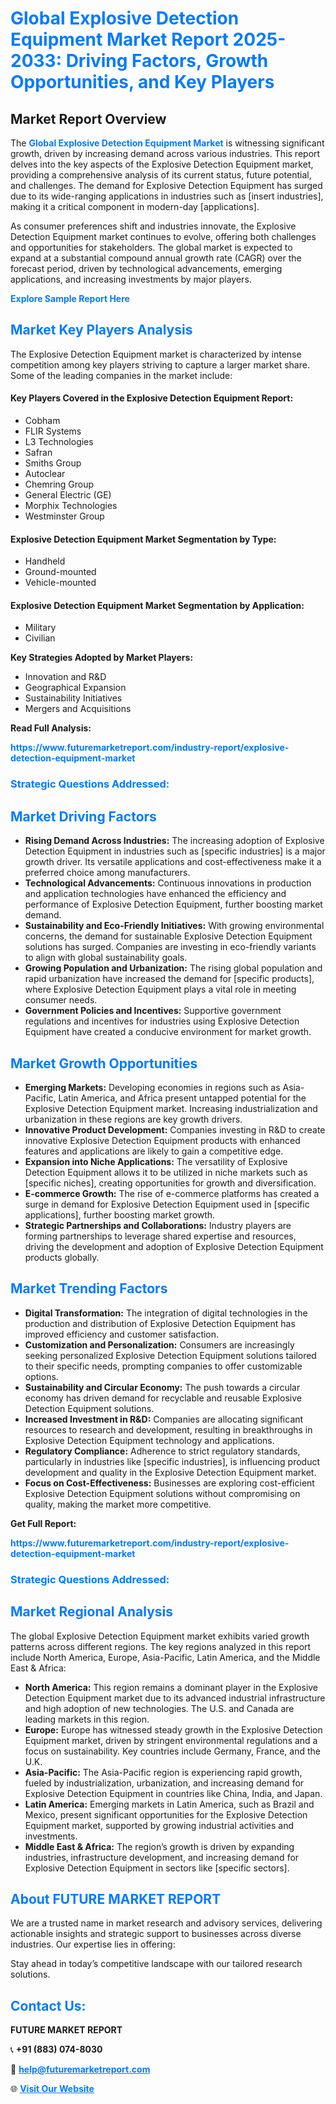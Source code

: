 <h1 style="color: #007BFF;">Global Explosive Detection Equipment Market Report 2025-2033: Driving Factors, Growth Opportunities, and Key Players</h1>

<section id="overview">
<h2>Market Report Overview</h2>
<p>The <a href="https://www.futuremarketreport.com/industry-report/explosive-detection-equipment-market" style="color: #007BFF; text-decoration: none;"><strong>Global Explosive Detection Equipment Market</strong></a> is witnessing significant growth, driven by increasing demand across various industries. This report delves into the key aspects of the Explosive Detection Equipment market, providing a comprehensive analysis of its current status, future potential, and challenges. The demand for Explosive Detection Equipment has surged due to its wide-ranging applications in industries such as [insert industries], making it a critical component in modern-day [applications].</p>
<p>As consumer preferences shift and industries innovate, the Explosive Detection Equipment market continues to evolve, offering both challenges and opportunities for stakeholders. The global market is expected to expand at a substantial compound annual growth rate (CAGR) over the forecast period, driven by technological advancements, emerging applications, and increasing investments by major players.</p>
</section>

<section id="overview">
<p><a href="https://www.futuremarketreport.com/request-sample/reportId=93278" style="color: #007BFF; text-decoration: none;"><strong>Explore Sample Report Here</strong></a></p>
</section>

<section id="key-players">
<h2 style="color: #007BFF;">Market Key Players Analysis</h2>
<p>The Explosive Detection Equipment market is characterized by intense competition among key players striving to capture a larger market share. Some of the leading companies in the market include:</p>
<h4>Key Players Covered in the Explosive Detection Equipment Report:</h4>
<ul><li>Cobham</li><li>FLIR Systems</li><li>L3 Technologies</li><li>Safran</li><li>Smiths Group</li><li>Autoclear</li><li>Chemring Group</li><li>General Electric (GE)</li><li>Morphix Technologies</li><li>Westminster Group</li></ul>
<h4>Explosive Detection Equipment Market Segmentation by Type:</h4>
<ul><li>Handheld</li><li>Ground-mounted</li><li>Vehicle-mounted</li></ul>

<h4>Explosive Detection Equipment Market Segmentation by Application:</h4>
<ul><li>Military</li><li>Civilian</li></ul>
<p><strong>Key Strategies Adopted by Market Players:</strong></p>
<ul>
<li>Innovation and R&D</li>
<li>Geographical Expansion</li>
<li>Sustainability Initiatives</li>
<li>Mergers and Acquisitions</li>
</ul>
</section>

<section>
<p><strong>Read Full Analysis: </strong></p><a href="https://www.futuremarketreport.com/industry-report/explosive-detection-equipment-market" style="color: #007BFF; text-decoration: none;"><strong>https://www.futuremarketreport.com/industry-report/explosive-detection-equipment-market</strong></a>
<h3 style="color: #007BFF;">Strategic Questions Addressed:</h3>
</section>

<section id="driving-factors">
<h2 style="color: #007BFF;">Market Driving Factors</h2>
<ul>
<li><strong>Rising Demand Across Industries:</strong> The increasing adoption of Explosive Detection Equipment in industries such as [specific industries] is a major growth driver. Its versatile applications and cost-effectiveness make it a preferred choice among manufacturers.</li>
<li><strong>Technological Advancements:</strong> Continuous innovations in production and application technologies have enhanced the efficiency and performance of Explosive Detection Equipment, further boosting market demand.</li>
<li><strong>Sustainability and Eco-Friendly Initiatives:</strong> With growing environmental concerns, the demand for sustainable Explosive Detection Equipment solutions has surged. Companies are investing in eco-friendly variants to align with global sustainability goals.</li>
<li><strong>Growing Population and Urbanization:</strong> The rising global population and rapid urbanization have increased the demand for [specific products], where Explosive Detection Equipment plays a vital role in meeting consumer needs.</li>
<li><strong>Government Policies and Incentives:</strong> Supportive government regulations and incentives for industries using Explosive Detection Equipment have created a conducive environment for market growth.</li>
</ul>
</section>

<section id="growth-opportunities">
<h2 style="color: #007BFF;">Market Growth Opportunities</h2>
<ul>
<li><strong>Emerging Markets:</strong> Developing economies in regions such as Asia-Pacific, Latin America, and Africa present untapped potential for the Explosive Detection Equipment market. Increasing industrialization and urbanization in these regions are key growth drivers.</li>
<li><strong>Innovative Product Development:</strong> Companies investing in R&D to create innovative Explosive Detection Equipment products with enhanced features and applications are likely to gain a competitive edge.</li>
<li><strong>Expansion into Niche Applications:</strong> The versatility of Explosive Detection Equipment allows it to be utilized in niche markets such as [specific niches], creating opportunities for growth and diversification.</li>
<li><strong>E-commerce Growth:</strong> The rise of e-commerce platforms has created a surge in demand for Explosive Detection Equipment used in [specific applications], further boosting market growth.</li>
<li><strong>Strategic Partnerships and Collaborations:</strong> Industry players are forming partnerships to leverage shared expertise and resources, driving the development and adoption of Explosive Detection Equipment products globally.</li>
</ul>
</section>

<section id="trending-factors">
<h2 style="color: #007BFF;">Market Trending Factors</h2>
<ul>
<li><strong>Digital Transformation:</strong> The integration of digital technologies in the production and distribution of Explosive Detection Equipment has improved efficiency and customer satisfaction.</li>
<li><strong>Customization and Personalization:</strong> Consumers are increasingly seeking personalized Explosive Detection Equipment solutions tailored to their specific needs, prompting companies to offer customizable options.</li>
<li><strong>Sustainability and Circular Economy:</strong> The push towards a circular economy has driven demand for recyclable and reusable Explosive Detection Equipment solutions.</li>
<li><strong>Increased Investment in R&D:</strong> Companies are allocating significant resources to research and development, resulting in breakthroughs in Explosive Detection Equipment technology and applications.</li>
<li><strong>Regulatory Compliance:</strong> Adherence to strict regulatory standards, particularly in industries like [specific industries], is influencing product development and quality in the Explosive Detection Equipment market.</li>
<li><strong>Focus on Cost-Effectiveness:</strong> Businesses are exploring cost-efficient Explosive Detection Equipment solutions without compromising on quality, making the market more competitive.</li>
</ul>
</section>

<section>
<p><strong>Get Full Report: </strong></p><a href="https://www.futuremarketreport.com/industry-report/explosive-detection-equipment-market" style="color: #007BFF; text-decoration: none;"><strong>https://www.futuremarketreport.com/industry-report/explosive-detection-equipment-market</strong></a>
<h3 style="color: #007BFF;">Strategic Questions Addressed:</h3>
</section>


<section id="regional-analysis">
<h2 style="color: #007BFF;">Market Regional Analysis</h2>
<p>The global Explosive Detection Equipment market exhibits varied growth patterns across different regions. The key regions analyzed in this report include North America, Europe, Asia-Pacific, Latin America, and the Middle East & Africa:</p>
<ul>
<li><strong>North America:</strong> This region remains a dominant player in the Explosive Detection Equipment market due to its advanced industrial infrastructure and high adoption of new technologies. The U.S. and Canada are leading markets in this region.</li>
<li><strong>Europe:</strong> Europe has witnessed steady growth in the Explosive Detection Equipment market, driven by stringent environmental regulations and a focus on sustainability. Key countries include Germany, France, and the U.K.</li>
<li><strong>Asia-Pacific:</strong> The Asia-Pacific region is experiencing rapid growth, fueled by industrialization, urbanization, and increasing demand for Explosive Detection Equipment in countries like China, India, and Japan.</li>
<li><strong>Latin America:</strong> Emerging markets in Latin America, such as Brazil and Mexico, present significant opportunities for the Explosive Detection Equipment market, supported by growing industrial activities and investments.</li>
<li><strong>Middle East & Africa:</strong> The region’s growth is driven by expanding industries, infrastructure development, and increasing demand for Explosive Detection Equipment in sectors like [specific sectors].</li>
</ul>
</section>

<footer>
<h2 style="color: #007BFF;">About FUTURE MARKET REPORT</h2>
<p>We are a trusted name in market research and advisory services, delivering actionable insights and strategic support to businesses across diverse industries. Our expertise lies in offering:</p>

<p>Stay ahead in today’s competitive landscape with our tailored research solutions.</p>

<h2 style="color: #007BFF;">Contact Us:</h2>
<p><strong>FUTURE MARKET REPORT</strong></p>
<p>📞 <strong>+91 (883) 074-8030</strong></p>
<p>📧 <strong><a href="mailto:help@futuremarketreport.com" style="color: #007BFF;">help@futuremarketreport.com</a></strong></p>
<p>🌐 <strong><a href="https://www.futuremarketreport.com/" style="color: #007BFF;">Visit Our Website</a></strong></p>
</footer>